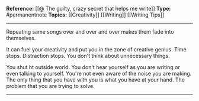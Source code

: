 
**Reference:** [[@ The guilty, crazy secret that helps me write]]
**Type:** #permanentnote 
**Topics:** [[Creativity]] [[Writing]] [[Writing Tips]]

----
Repeating same songs over and over and over makes them fade into themselves. 

It can fuel your creativity and put you in the zone of creative genius. Time stops. Distraction stops. You don't think about unnecessary things.

You shut ht outside world. You don't hear yourself as you are writing or even talking to yourself. You're not even aware of the noise you are making. The only thing that you have with you is what you have at your hand. The problem that you are trying to solve.

----

